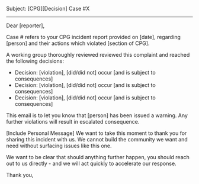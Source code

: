 Subject: [CPG][Decision] Case #X

----

Dear [reporter],

Case # refers to your CPG incident report provided on [date], regarding [person] and their actions which violated [section of CPG].

A working group thoroughly reviewed reviewed this complaint and reached the following decisions:

* Decision: [violation], [did/did not] occur [and is subject to consequences]
* Decision: [violation], [did/did not] occur [and is subject to consequences]
* Decision: [violation], [did/did not] occur [and is subject to consequences]

This email is to let you know that [person] has been issued a warning. Any further violations will result in escalated consequence.

[Include Personal Message]
We want to take this moment to thank you for sharing this incident with us. We cannot build the community we want and need without surfacing issues like this one.

We want to be clear that should anything further happen, you should reach out to us directly - and we will act quickly to accelerate our response.  

Thank you,
